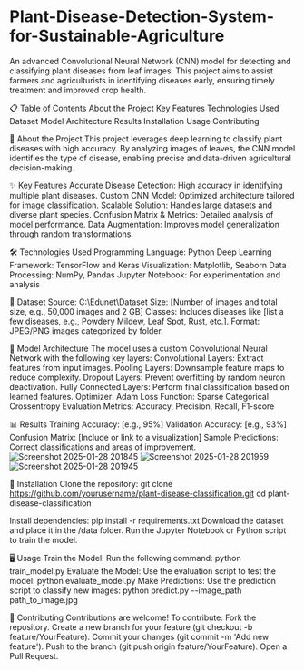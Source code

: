 # Plant-Disease-Detection-System-for-Sustainable-Agriculture

An advanced Convolutional Neural Network (CNN) model for detecting and classifying plant diseases from leaf images. This project aims to assist farmers and agriculturists in identifying diseases early, ensuring timely treatment and improved crop health.

📋 Table of Contents
About the Project
Key Features
Technologies Used
Dataset
Model Architecture
Results
Installation
Usage
Contributing

🌟 About the Project
This project leverages deep learning to classify plant diseases with high accuracy. By analyzing images of leaves, the CNN model identifies the type of disease, enabling precise and data-driven agricultural decision-making.

✨ Key Features
Accurate Disease Detection: High accuracy in identifying multiple plant diseases.
Custom CNN Model: Optimized architecture tailored for image classification.
Scalable Solution: Handles large datasets and diverse plant species.
Confusion Matrix & Metrics: Detailed analysis of model performance.
Data Augmentation: Improves model generalization through random transformations.

🛠️ Technologies Used
Programming Language: Python
Deep Learning Framework: TensorFlow and Keras
Visualization: Matplotlib, Seaborn
Data Processing: NumPy, Pandas
Jupyter Notebook: For experimentation and analysis

📂 Dataset
Source: C:\Edunet\Dataset
Size: [Number of images and total size, e.g., 50,000 images and 2 GB]
Classes: Includes diseases like [list a few diseases, e.g., Powdery Mildew, Leaf Spot, Rust, etc.].
Format: JPEG/PNG images categorized by folder.

🧠 Model Architecture
The model uses a custom Convolutional Neural Network with the following key layers:
Convolutional Layers: Extract features from input images.
Pooling Layers: Downsample feature maps to reduce complexity.
Dropout Layers: Prevent overfitting by random neuron deactivation.
Fully Connected Layers: Perform final classification based on learned features.
Optimizer: Adam
Loss Function: Sparse Categorical Crossentropy
Evaluation Metrics: Accuracy, Precision, Recall, F1-score

📊 Results
Training Accuracy: [e.g., 95%]
Validation Accuracy: [e.g., 93%]
Confusion Matrix: [Include or link to a visualization]
Sample Predictions: Correct classifications and areas of improvement.
![Screenshot 2025-01-28 201845](https://github.com/user-attachments/assets/39a90120-fceb-430f-a179-e7b66fcafaab)
![Screenshot 2025-01-28 201959](https://github.com/user-attachments/assets/1faa4d2a-9b85-4c86-afd3-9234534aaefb)
![Screenshot 2025-01-28 201945](https://github.com/user-attachments/assets/94de9d00-ac47-4caa-9ba0-0b2e8961290a)




🚀 Installation
Clone the repository:
git clone https://github.com/yourusername/plant-disease-classification.git
cd plant-disease-classification

Install dependencies:
pip install -r requirements.txt
Download the dataset and place it in the /data folder.
Run the Jupyter Notebook or Python script to train the model.

🖥️ Usage
Train the Model: Run the following command:
python train_model.py
Evaluate the Model: Use the evaluation script to test the model:
python evaluate_model.py
Make Predictions: Use the prediction script to classify new images:
python predict.py --image_path path_to_image.jpg

🤝 Contributing
Contributions are welcome! To contribute:
Fork the repository.
Create a new branch for your feature (git checkout -b feature/YourFeature).
Commit your changes (git commit -m 'Add new feature').
Push to the branch (git push origin feature/YourFeature).
Open a Pull Request.
